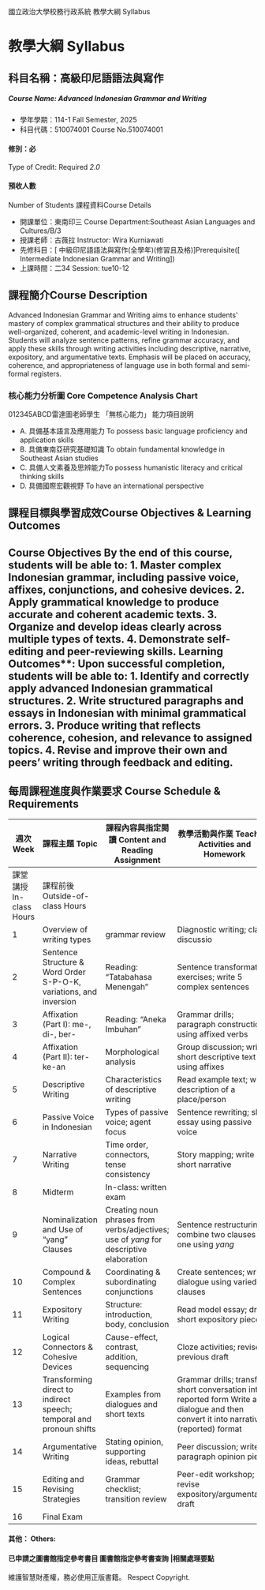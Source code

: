 國立政治大學校務行政系統 教學大綱 Syllabus
# 教學大綱 Syllabus
##  科目名稱：高級印尼語語法與寫作
#####  Course Name: Advanced Indonesian Grammar and Writing
  * 學年學期：114-1 Fall Semester, 2025 
  * 科目代碼：510074001 Course No.510074001
#### 修別：必
Type of Credit: Required 
_2.0_
#### 預收人數
Number of Students
課程資料Course Details
  * 開課單位：東南印三 Course Department:Southeast Asian Languages and Cultures/B/3 
  * 授課老師：古薇拉 Instructor: Wira Kurniawati 
  * 先修科目：[ 中級印尼語語法與寫作(全學年)(修習且及格)]Prerequisite([ Intermediate Indonesian Grammar and Writing])
  * 上課時間：二34 Session: tue10-12
##  課程簡介Course Description
Advanced Indonesian Grammar and Writing aims to enhance students' mastery of complex grammatical structures and their ability to produce well-organized, coherent, and academic-level writing in Indonesian. Students will analyze sentence patterns, refine grammar accuracy, and apply these skills through writing activities including descriptive, narrative, expository, and argumentative texts. Emphasis will be placed on accuracy, coherence, and appropriateness of language use in both formal and semi-formal registers.
###  核心能力分析圖 Core Competence Analysis Chart
012345ABCD雷達圖老師學生
「無核心能力」 
能力項目說明
  * A. 具備基本語言及應用能力 To possess basic language proficiency and application skills
  * B. 具備東南亞研究基礎知識 To obtain fundamental knowledge in Southeast Asian studies
  * C. 具備人文素養及思辨能力To possess humanistic literacy and critical thinking skills
  * D. 具備國際宏觀視野 To have an international perspective
##  課程目標與學習成效Course Objectives & Learning Outcomes 
Course Objectives By the end of this course, students will be able to: 1. Master complex Indonesian grammar, including passive voice, affixes, conjunctions, and cohesive devices. 2. Apply grammatical knowledge to produce accurate and coherent academic texts. 3. Organize and develop ideas clearly across multiple types of texts. 4. Demonstrate self-editing and peer-reviewing skills. Learning Outcomes**: Upon successful completion, students will be able to: 1. Identify and correctly apply advanced Indonesian grammatical structures. 2. Write structured paragraphs and essays in Indonesian with minimal grammatical errors. 3. Produce writing that reflects coherence, cohesion, and relevance to assigned topics. 4. Revise and improve their own and peers’ writing through feedback and editing.  
---  
##  每周課程進度與作業要求 Course Schedule & Requirements
|  週次 Week |  課程主題 Topic |  課程內容與指定閱讀 Content and Reading Assignment |  教學活動與作業 Teaching Activities and Homework |  學習投入時間 Student workload expectation  
---|---|---|---|---  
課堂講授 In-class Hours |  課程前後 Outside-of-class Hours  
1 |  Overview of writing types |  grammar review |  Diagnostic writing; class discussio |  2 |  2  
2 |  Sentence Structure & Word Order S-P-O-K, variations, and inversion |  Reading: “Tatabahasa Menengah” |  Sentence transformation exercises; write 5 complex sentences |  2 |  2  
3 |  Affixation (Part I): me-, di-, ber- |  Reading: “Aneka Imbuhan” |  Grammar drills; paragraph construction using affixed verbs |  2 |  2  
4 |  Affixation (Part II): ter- ke-an |  Morphological analysis |  Group discussion; write short descriptive text using affixes |  2 |  2  
5 |  Descriptive Writing |  Characteristics of descriptive writing |  Read example text; write description of a place/person |  2 |  2  
6 |  Passive Voice in Indonesian |  Types of passive voice; agent focus |  Sentence rewriting; short essay using passive voice |  2 |  2  
7 |  Narrative Writing |  Time order, connectors, tense consistency |  Story mapping; write short narrative |  2 |  2  
8 |  Midterm  |  In-class: written exam |  |  2 |   
9 |  Nominalization and Use of “yang” Clauses |  Creating noun phrases from verbs/adjectives; use of _yang_ for descriptive elaboration |  Sentence restructuring; combine two clauses into one using _yang_ |  2 |  2  
10 |  Compound & Complex Sentences |  Coordinating & subordinating conjunctions |  Create sentences; write dialogue using varied clauses |  2 |  2  
11 |  Expository Writing |  Structure: introduction, body, conclusion |  Read model essay; draft short expository piece |  2 |  2  
12 |  Logical Connectors & Cohesive Devices |  Cause-effect, contrast, addition, sequencing |  Cloze activities; revise previous draft |  2 |  2  
13 |  Transforming direct to indirect speech; temporal and pronoun shifts |  Examples from dialogues and short texts |  Grammar drills; transform short conversation into reported form Write a dialogue and then convert it into narrative (reported) format |  2 |  2  
14 |  Argumentative Writing |  Stating opinion, supporting ideas, rebuttal |  Peer discussion; write 2-paragraph opinion piece |  2 |  2  
15 |  Editing and Revising Strategies |  Grammar checklist; transition review |  Peer-edit workshop; revise expository/argumentative draft |  2 |  2  
16 |  Final Exam |  |  |  2 |   
####  其他： Others:
####  已申請之圖書館指定參考書目  圖書館指定參考書查詢 |相關處理要點
維護智慧財產權，務必使用正版書籍。 Respect Copyright.